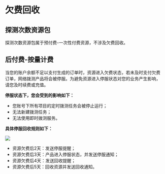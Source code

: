 # 欠费回收

## 探测次数资源包

探测次数资源包属于预付费-一次性付费资源，不涉及欠费回收。

## 后付费-按量计费

当您的账户余额不足以支付生成的订单时，资源进入欠费状态，若未及时支付欠费订单，网络拨测产品将会被停服。为避免资源进入停服状态对您的业务产生影响，请您及时续费或充值。

**停服状态下，您会受到的影响如下：**

- 您账号下所有项目的定时拨测任务会被停止运行；
- 无法新建拨测任务；
- 无法使用即时拨测服务。

**具体停服回收规则如下：**

![](D:/Documents/GitHub/undt/images/资源回收流程.png)

- 资源欠费后2天：发送停服提醒；
- 资源欠费后3天：产品进入停服状态，并发送停服通知；
- 资源欠费后4天：发送回收提醒；
- 资源欠费后5天：回收资源并发送回收通知。